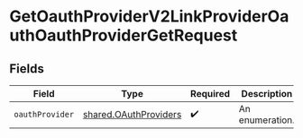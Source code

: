 # GetOauthProviderV2LinkProviderOauthOauthProviderGetRequest


## Fields

| Field                                                                 | Type                                                                  | Required                                                              | Description                                                           |
| --------------------------------------------------------------------- | --------------------------------------------------------------------- | --------------------------------------------------------------------- | --------------------------------------------------------------------- |
| `oauthProvider`                                                       | [shared.OAuthProviders](../../../sdk/models/shared/oauthproviders.md) | :heavy_check_mark:                                                    | An enumeration.                                                       |
